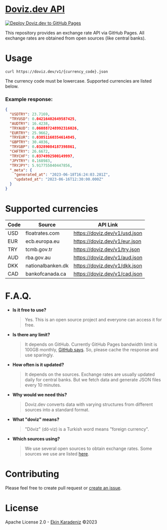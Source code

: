# [Doviz.dev API](https://github.com/iamdual/doviz.dev)

[![Deploy Doviz.dev to GitHub Pages](https://github.com/iamdual/doviz.dev/actions/workflows/doviz.dev.yml/badge.svg)](https://github.com/iamdual/doviz.dev/actions/workflows/doviz.dev.yml)

This repository provides an exchange rate API via GitHub Pages. All exchange rates are obtained from open sources (like central banks).

# Usage

```
curl https://doviz.dev/v1/{currency_code}.json
```

The currency code must be lowercase. Supported currencies are listed below.

### Example response:

```json
{
  "USDTRY": 23.7169,
  "TRYUSD": 0.04216402649587425,
  "AUDTRY": 16.4238,
  "TRYAUD": 0.060887248992316026,
  "EURTRY": 25.9662,
  "TRYEUR": 0.03851160354614845,
  "GBPTRY": 30.4036,
  "TRYGBP": 0.03289084187398861,
  "CHFTRY": 26.6672,
  "TRYCHF": 0.0374992500149997,
  "JPYTRY": 0.168983,
  "TRYJPY": 5.917755040447856,
  "_meta": {
    "generated_at": "2023-06-18T16:24:03.281Z",
    "updated_at": "2023-06-16T12:30:00.000Z"
  }
}
```

# Supported currencies

| Code | Source            | API Link                      |
|------|-------------------|-------------------------------|
| USD  | floatrates.com    | https://doviz.dev/v1/usd.json |
| EUR  | ecb.europa.eu     | https://doviz.dev/v1/eur.json |
| TRY  | tcmb.gov.tr       | https://doviz.dev/v1/try.json |
| AUD  | rba.gov.au        | https://doviz.dev/v1/aud.json |
| DKK  | nationalbanken.dk | https://doviz.dev/v1/dkk.json |
| CAD  | bankofcanada.ca   | https://doviz.dev/v1/cad.json |

# F.A.Q.

- **Is it free to use?**

  > Yes. This is an open source project and everyone can access it for free.

- **Is there any limit?**

  > It depends on GitHub. Currently GitHub Pages bandwidth limit is 100GB monthly, [GitHub says](https://docs.github.com/en/pages/getting-started-with-github-pages/about-github-pages). So, please cache the response and use sparingly.

- **How often is it updated?**

  > It depends on the sources. Exchange rates are usually updated daily for central banks. But we fetch data and generate JSON files every 10 minutes.

- **Why would we need this?**

  > Doviz.dev converts data with varying structures from different sources into a standard format.

- **What "doviz" means?**

  > "Döviz" (dö·viz) is a Turkish word means "foreign currency".

- **Which sources using?**
  > We use several open sources to obtain exchange rates. Some sources we use are listed [here](https://github.com/iamdual/doviz.dev/blob/master/SOURCES.md).

# Contributing

Please feel free to create pull request or [create an issue](https://github.com/iamdual/doviz.dev/issues).

# License

Apache License 2.0 - [Ekin Karadeniz](https://github.com/iamdual) ©2023
